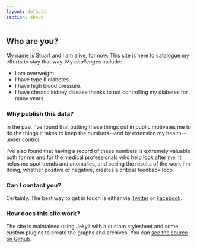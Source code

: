 ```yaml
---
layout: default
section: about
---
```

## Who are you?

My name is Stuart and I am alive, for now. This site is here to catalogue my efforts to stay that way. My _challenges_ include:

* I am overweight.
* I have type II diabetes.
* I have high blood pressure.
* I have chronic kidney disease thanks to not controlling my diabetes for many years.

### Why publish this data?

In the past I've found that putting these things out in public motivates me to do the things it takes to keep the numbers--and by extension my health--under control.

I've also found that having a record of these numbers is extremely valuable both for me and for the medical professionals who help look after me. It helps me spot trends and anomalies, and seeing the results of the work I'm doing, whether positive or negative, creates a critical feedback loop.

### Can I contact you?

Certainly. The best way to get in touch is either via <a href="https://twitter.com/stut">Twitter</a> or <a href="https://www.facebook.com/stuartdallas">Facebook</a>.

### How does this site work?

The site is maintained using Jekyll with a custom stylesheet and some custom plugins to create the graphs and archives. You can <a href="https://github.com/stut/stuart.life">see the source on Github</a>.
